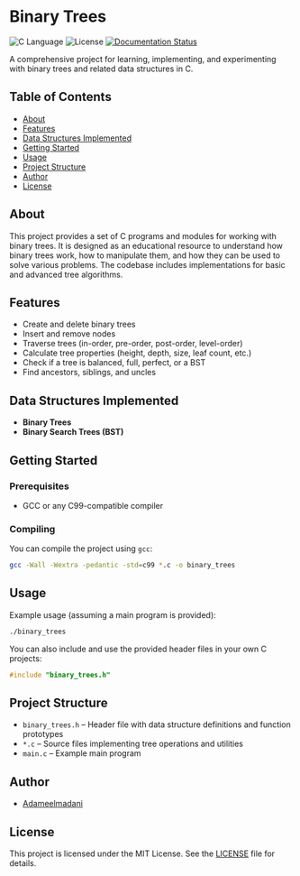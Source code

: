 # Binary Trees

![C Language](https://img.shields.io/badge/Language-C-blue)
![License](https://img.shields.io/badge/License-MIT-green)
[![Documentation Status](https://readthedocs.org/projects/binary-trees/badge/?version=latest)](https://binary-trees.readthedocs.io/en/latest/?badge=latest)

A comprehensive project for learning, implementing, and experimenting with binary trees and related data structures in C.

## Table of Contents

- [About](#about)
- [Features](#features)
- [Data Structures Implemented](#data-structures-implemented)
- [Getting Started](#getting-started)
- [Usage](#usage)
- [Project Structure](#project-structure)
- [Author](#author)
- [License](#license)

## About

This project provides a set of C programs and modules for working with binary trees. It is designed as an educational resource to understand how binary trees work, how to manipulate them, and how they can be used to solve various problems. The codebase includes implementations for basic and advanced tree algorithms.

## Features

- Create and delete binary trees
- Insert and remove nodes
- Traverse trees (in-order, pre-order, post-order, level-order)
- Calculate tree properties (height, depth, size, leaf count, etc.)
- Check if a tree is balanced, full, perfect, or a BST
- Find ancestors, siblings, and uncles

## Data Structures Implemented

- **Binary Trees**
- **Binary Search Trees (BST)**

## Getting Started

### Prerequisites

- GCC or any C99-compatible compiler

### Compiling

You can compile the project using `gcc`:

```sh
gcc -Wall -Wextra -pedantic -std=c99 *.c -o binary_trees
```

## Usage

Example usage (assuming a main program is provided):

```sh
./binary_trees
```

You can also include and use the provided header files in your own C projects:

```c
#include "binary_trees.h"
```

## Project Structure

- `binary_trees.h` – Header file with data structure definitions and function prototypes
- `*.c` – Source files implementing tree operations and utilities
- `main.c` – Example main program

## Author

- [Adameelmadani](https://github.com/Adameelmadani)

## License

This project is licensed under the MIT License. See the [LICENSE](LICENSE) file for details.
